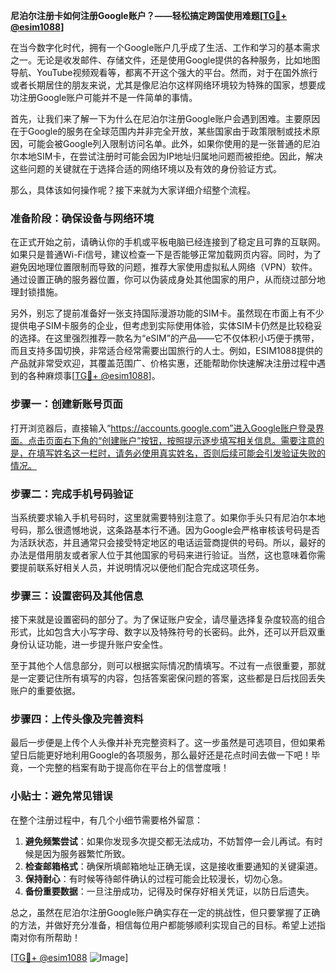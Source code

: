 **尼泊尔注册卡如何注册Google账户？——轻松搞定跨国使用难题[[TG💪+ @esim1088](https://t.me/s/esim1088)]**

在当今数字化时代，拥有一个Google账户几乎成了生活、工作和学习的基本需求之一。无论是收发邮件、存储文件，还是使用Google提供的各种服务，比如地图导航、YouTube视频观看等，都离不开这个强大的平台。然而，对于在国外旅行或者长期居住的朋友来说，尤其是像尼泊尔这样网络环境较为特殊的国家，想要成功注册Google账户可能并不是一件简单的事情。

首先，让我们来了解一下为什么在尼泊尔注册Google账户会遇到困难。主要原因在于Google的服务在全球范围内并非完全开放，某些国家由于政策限制或技术原因，可能会被Google列入限制访问名单。此外，如果你使用的是一张普通的尼泊尔本地SIM卡，在尝试注册时可能会因为IP地址归属地问题而被拒绝。因此，解决这些问题的关键就在于选择合适的网络环境以及有效的身份验证方式。

那么，具体该如何操作呢？接下来就为大家详细介绍整个流程。

### 准备阶段：确保设备与网络环境

在正式开始之前，请确认你的手机或平板电脑已经连接到了稳定且可靠的互联网。如果只是普通Wi-Fi信号，建议检查一下是否能够正常加载网页内容。同时，为了避免因地理位置限制而导致的问题，推荐大家使用虚拟私人网络（VPN）软件。通过设置正确的服务器位置，你可以伪装成身处其他国家的用户，从而绕过部分地理封锁措施。

另外，别忘了提前准备好一张支持国际漫游功能的SIM卡。虽然现在市面上有不少提供电子SIM卡服务的企业，但考虑到实际使用体验，实体SIM卡仍然是比较稳妥的选择。在这里强烈推荐一款名为“eSIM”的产品——它不仅体积小巧便于携带，而且支持多国切换，非常适合经常需要出国旅行的人士。例如，ESIM1088提供的产品就非常受欢迎，其覆盖范围广、价格实惠，还能帮助你快速解决注册过程中遇到的各种麻烦事[[TG💪+ @esim1088](https://t.me/s/esim1088)]。

### 步骤一：创建新账号页面

打开浏览器后，直接输入“https://accounts.google.com”进入Google账户登录界面。点击页面右下角的“创建账户”按钮，按照提示逐步填写相关信息。需要注意的是，在填写姓名这一栏时，请务必使用真实姓名，否则后续可能会引发验证失败的情况。

### 步骤二：完成手机号码验证

当系统要求输入手机号码时，这里就需要特别注意了。如果你手头只有尼泊尔本地号码，那么很遗憾地说，这条路基本行不通。因为Google会严格审核该号码是否为活跃状态，并且通常只会接受特定地区的电话运营商提供的号码。所以，最好的办法是借用朋友或者家人位于其他国家的号码来进行验证。当然，这也意味着你需要提前联系好相关人员，并说明情况以便他们配合完成这项任务。

### 步骤三：设置密码及其他信息

接下来就是设置密码的部分了。为了保证账户安全，请尽量选择复杂度较高的组合形式，比如包含大小写字母、数字以及特殊符号的长密码。此外，还可以开启双重身份认证功能，进一步提升账户安全性。

至于其他个人信息部分，则可以根据实际情况酌情填写。不过有一点很重要，那就是一定要记住所有填写的内容，包括答案密保问题的答案，这些都是日后找回丢失账户的重要依据。

### 步骤四：上传头像及完善资料

最后一步便是上传个人头像并补充完整资料了。这一步虽然是可选项目，但如果希望日后能更好地利用Google的各项服务，那么最好还是花点时间去做一下吧！毕竟，一个完整的档案有助于提高你在平台上的信誉度哦！

### 小贴士：避免常见错误

在整个注册过程中，有几个小细节需要格外留意：

1. **避免频繁尝试**：如果你发现多次提交都无法成功，不妨暂停一会儿再试。有时候是因为服务器繁忙所致。
2. **检查邮箱格式**：确保所填邮箱地址正确无误，这是接收重要通知的关键渠道。
3. **保持耐心**：有时候等待邮件确认的过程可能会比较漫长，切勿心急。
4. **备份重要数据**：一旦注册成功，记得及时保存好相关凭证，以防日后遗失。

总之，虽然在尼泊尔注册Google账户确实存在一定的挑战性，但只要掌握了正确的方法，并做好充分准备，相信每位用户都能够顺利实现自己的目标。希望上述指南对你有所帮助！

[[TG💪+ @esim1088](https://t.me/s/esim1088) ![Image](https://i.postimg.cc/4NQfJmqS/Snipaste-2025-05-13-00-14-12.png)]